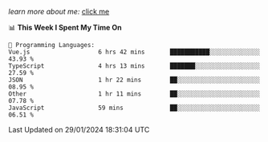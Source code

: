 
<!-- [![Typing SVG](https://readme-typing-svg.demolab.com?font=Fira+Code&weight=500&size=26&pause=1000&width=435&lines=Hi%2CI+am+Tycho!%F0%9F%91%8B)](https://git.io/typing-svg) -->

<!--
<img align='right' src='https://media.giphy.com/media/l3fQ7hK1hpqujCXbG/giphy.gif' width='350'>
**Tycho457/Tycho457** is a ✨ _special_ ✨ repository because its `README.md` (this file) appears on your GitHub profile.

Here are some ideas to get you started:

- 🔭 I’m currently working on ...
- 🌱 I’m currently learning ...
- 👯 I’m looking to collaborate on ...
- 🤔 I’m looking for help with ...
- 💬 Ask me about ...
- 📫 How to reach me: ...
- 😄 Pronouns: ...
- ⚡ Fun fact: ...
-->

<!--
- 🌱 Front-end enthusiasts from China
- 📫 A sophomore computer science student at GZHU

<div>
 <img src='https://media.giphy.com/media/XAxylRMCdpbEWUAvr8/giphy.gif' width='70'>
 <img src='https://media.giphy.com/media/ln7z2eWriiQAllfVcn/giphy.gif' width='70'>
 <img src='https://media.giphy.com/media/eNAsjO55tPbgaor7ma/giphy.gif' width='70'>
 <img src='https://media.giphy.com/media/VgGthkhUvGgOit7Y9i/giphy.gif' width='70'>
 <img src='https://media.giphy.com/media/kdFc8fubgS31b8DsVu/giphy.gif' width='70'>
</div>
-->

*learn more about me:*   [click me](https://gzhutyc.top/)

<!--START_SECTION:waka-->
📊 **This Week I Spent My Time On** 

```text
💬 Programming Languages: 
Vue.js                   6 hrs 42 mins       ███████████░░░░░░░░░░░░░░   43.93 % 
TypeScript               4 hrs 13 mins       ███████░░░░░░░░░░░░░░░░░░   27.59 % 
JSON                     1 hr 22 mins        ██░░░░░░░░░░░░░░░░░░░░░░░   08.95 % 
Other                    1 hr 11 mins        ██░░░░░░░░░░░░░░░░░░░░░░░   07.78 % 
JavaScript               59 mins             ██░░░░░░░░░░░░░░░░░░░░░░░   06.51 % 
```


 Last Updated on 29/01/2024 18:31:04 UTC
<!--END_SECTION:waka-->

